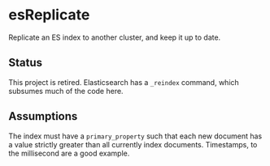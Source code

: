# esReplicate

Replicate an ES index to another cluster, and keep it up to date.

## Status

This project is retired. Elasticsearch has a `_reindex` command, which subsumes much of the code here. 



## Assumptions

The index must have a `primary_property` such that each new document has a value strictly greater than all currently index documents.
Timestamps, to the millisecond are a good example.
